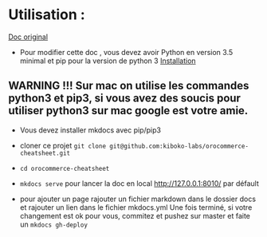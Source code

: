 # Utilisation :

[Doc original](https://www.mkdocs.org/)

- Pour modifier cette doc , vous devez avoir Python en version 3.5 minimal et pip pour la version de python 3 [Installation](https://www.mkdocs.org/#installation)

## WARNING !!! Sur mac on utilise les commandes python3 et pip3, si vous avez des soucis pour utiliser python3 sur mac google est votre amie.

- Vous devez installer mkdocs avec pip/pip3 

- cloner ce projet `git clone git@github.com:kiboko-labs/orocommerce-cheatsheet.git`

- `cd orocommerce-cheatsheet`

- `mkdocs serve` pour lancer la doc en local http://127.0.0.1:8010/ par défault

- pour ajouter un page rajouter un fichier markdown dans le dossier docs et rajouter un lien dans le fichier mkdocs.yml
Une fois terminé, si votre changement est ok pour vous, commitez et pushez sur master et faite un `mkdocs gh-deploy`
